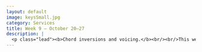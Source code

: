 ```yaml
---
layout: default
image: keysSmall.jpg
category: Services
title: Week 9 – October 20–27
description: |
  <p class="lead"><b>Chord inversions and voicing.</b><br/><br/>This week, we add some detail and refinement to our understanding of harmonic structures and melodic composition.<br/><br/><a href="/week9/">Read more...</a></p>
---
```

